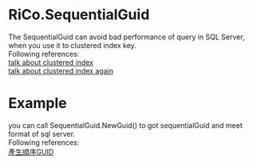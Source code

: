 # RiCo.SequentialGuid
The SequentialGuid can avoid bad performance of query in SQL Server, when you use it to clustered index key.<br/>
Following references:<br/>
[talk about clustered index](https://dotblogs.com.tw/ricochen/2011/12/16/62448)<br/>
[talk about clustered index again](https://dotblogs.com.tw/ricochen/2017/10/09/075800)

# Example
you can call SequentialGuid.NewGuid() to got sequentialGuid and meet format of sql server.<br/>
Following references:<br/>
[產生順序GUID](https://dotblogs.com.tw/ricochen/archive/2014/08/26/146370.aspx)
